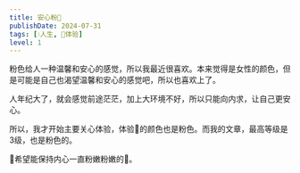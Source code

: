 ```yaml
---
title: 安心粉💖
publishDate: 2024-07-31
tags: [💧人生, 💓体验]
level: 1
---
```


粉色给人一种温馨和安心的感觉，所以我最近很喜欢。本来觉得是女性的颜色，但是可能是自己也渴望温馨和安心的感觉吧，所以也喜欢上了。

人年纪大了，就会感觉前途茫茫，加上大环境不好，所以只能向内求，让自己更安心。

所以，我才开始主要关心体验，体验💓的颜色也是粉色。而我的文章，最高等级是3级，也是粉色的。

🥰希望能保持内心一直粉嫩粉嫩的💖。
